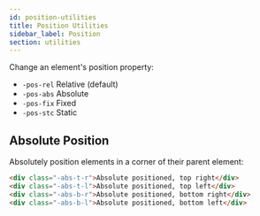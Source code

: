 ```yaml
---
id: position-utilities
title: Position Utilities
sidebar_label: Position
section: utilities
---
```


Change an element's position property:

- `-pos-rel` Relative (default)
- `-pos-abs` Absolute
- `-pos-fix` Fixed
- `-pos-stc` Static

## Absolute Position

Absolutely position elements in a corner of their parent element:

```html
<div class="-abs-t-r">Absolute positioned, top right</div>
<div class="-abs-t-l">Absolute positioned, top left</div>
<div class="-abs-b-r">Absolute positioned, bottom right</div>
<div class="-abs-b-l">Absolute positioned, bottom left</div>
```

